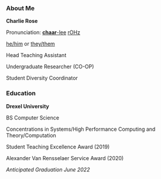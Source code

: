 <h3 class="pr">About Me</h3>

**Charlie Rose**

Pronunciation:
[**chaar**-lee](https://dictionary.cambridge.org/us/media/english/us_pron/u/usc/uscld/uscld03012.mp3)
[rOHz](https://dictionary.cambridge.org/us/media/english/us_pron/r/ros/rose_/rose.mp3)

[he/him](http://pronoun.is/he)
or
[they/them](http://pronoun.is/they/.../themselves)

Head Teaching Assistant

Undergraduate Researcher (CO-OP)

Student Diversity Coordinator

<h3 class="po">Education</h3>

**Drexel University**

BS Computer Science

Concentrations in Systems/High Performance Computing and Theory/Computation

Student Teaching Excellence Award (2019)

Alexander Van Rensselaer Service Award (2020)

_Anticipated Graduation June 2022_
